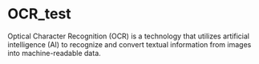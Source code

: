 # OCR_test
Optical Character Recognition (OCR) is a technology that utilizes artificial intelligence (AI) to recognize and convert textual information from images into machine-readable data.
